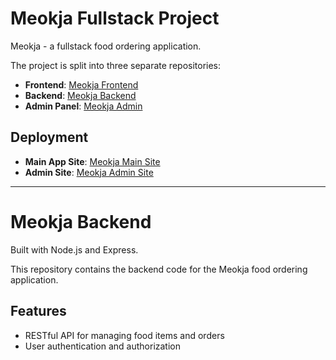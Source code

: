 
# Meokja Fullstack Project

Meokja - a fullstack food ordering application.  

The project is split into three separate repositories:

- **Frontend**: [Meokja Frontend](https://github.com/madhavarayulu/meokja)
- **Backend**: [Meokja Backend](https://github.com/madhavarayulu/meokja-backend)
- **Admin Panel**: [Meokja Admin](https://github.com/madhavarayulu/meokja-admin)

## Deployment
- **Main App Site**: [Meokja Main Site](https://meokja.vercel.app)
- **Admin Site**: [Meokja Admin Site](https://meokja-admin.vercel.app)

---

# Meokja Backend

Built with Node.js and Express.  

This repository contains the backend code for the Meokja food ordering application.

## Features
- RESTful API for managing food items and orders
- User authentication and authorization

